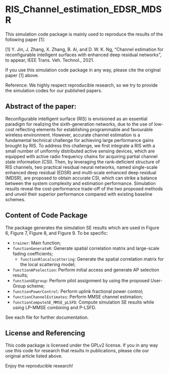 # RIS_Channel_estimation_EDSR_MDSR

This simulation code package is mainly used to reproduce the results of the following paper [1]:

[1] Y. Jin, J. Zhang, X. Zhang, B. Ai, and D. W. K. Ng, “Channel estimation for reconfigurable intelligent surfaces with enhanced deep residual networks”, to appear, IEEE Trans. Veh. Technol., 2021.

If you use this simulation code package in any way, please cite the original paper [1] above. 

Reference: We highly respect reproducible research, so we try to provide the simulation codes for our published papers. 

## Abstract of the paper: 

Reconfigurable intelligent surface (RIS) is envisioned as an essential paradigm for realizing the sixth-generation networks, due to the use of low-cost reflecting elements for establishing programmable and favourable wireless environment. However, accurate channel estimation is a fundamental technical challenge for achieving large performance gains brought by RIS. To address this challenge, we first integrate a RIS with a small number of uniformly distributed active sensing devices, which are equipped with active radio frequency chains for acquiring partial channel state information (CSI). Then, by leveraging the rank-deficient structure of RIS channels, two practical residual neural networks, named single-scale enhanced deep residual (EDSR) and multi-scale enhanced deep residual (MDSR), are proposed to obtain accurate CSI, which can strike a balance between the system complexity and estimation performance. Simulation results reveal the cost-performance trade-off of the two proposed methods and unveil their superior performance compared with existing baseline schemes.

## Content of Code Package

The package generates the simulation SE results which are used in Figure 6, Figure 7, Figure 8, and Figure 9. To be specific:

- `trainer`: Main function;
- `functionGenerateR`: Generate spatial correlation matrix and large-scale fading coefficients;
  - `functionRlocalscattering`: Generate the spatial correlation matrix for the local scattering model;
- `functionAPselection`: Perform initial access and generate AP selection results;
- `functionUEgroup`: Perform pilot assignment by using the proposed User-Group scheme;
- `functionPowerControl`: Perform uplink fractional power control; 
- `functionChannelEstimates`: Perform MMSE channel estimation;
- `functionComputeSE_MMSE_pLSFD`: Compute simulation SE results while using LP-MMSE combining and P-LSFD.

See each file for further documentation.

## License and Referencing

This code package is licensed under the GPLv2 license. If you in any way use this code for research that results in publications, please cite our original article listed above.

Enjoy the reproducible research!









